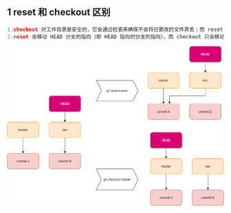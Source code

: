 ## 1 reset 和 checkout 区别

```python
1.checkout 对工作目录是安全的，它会通过检查来确保不会将已更改的文件弄丢；而 reset --hard 则会不做检查就全面地替换所有东西。
2.reset 会移动 HEAD 分支的指向（即 HEAD 指向的分支的指向），而 checkout 只会移动 HEAD 自身来指向另一个分支。
```

![](../asset/git_reset_checkout.png)

